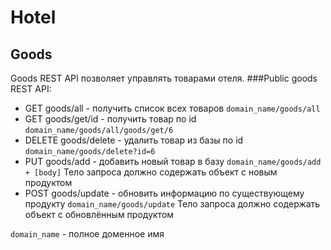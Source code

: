 #  Hotel
## Goods
Goods REST API  позволяет управлять товарами отеля.
###Public goods REST API:
* GET goods/all - получить список всех товаров ```domain_name/goods/all```
* GET goods/get/id - получить товар по id ```domain_name/goods/all/goods/get/6```
* DELETE goods/delete - удалить товар из базы по id ```domain_name/goods/delete?id=6```
* PUT goods/add - добавить новый товар в базу ```domain_name/goods/add + [body]```  Тело запроса должно содержать объект с новым продуктом
* POST goods/update - обновить информацию по существующему продукту ```domain_name/goods/update``` Тело запроса должно содержать объект с обновлённым продуктом

 ```domain_name``` - полное доменное имя
